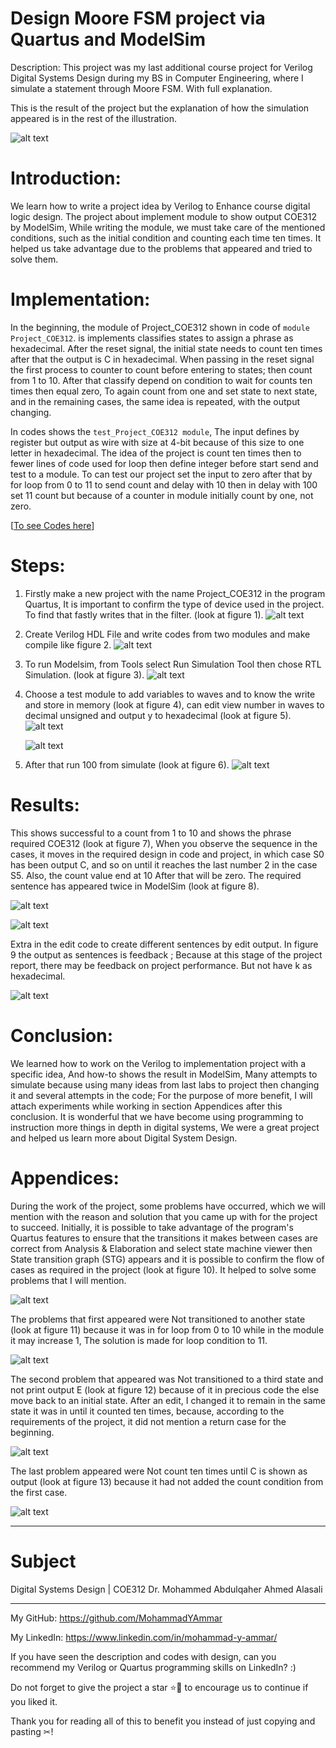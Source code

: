# Design Moore FSM project via Quartus and ModelSim

Description: This project was my last additional course project for Verilog Digital Systems Design during my BS in Computer Engineering, where I simulate a statement through Moore FSM. With full explanation.

This is the result of the project but the explanation of how the simulation appeared is in the rest of the illustration.

![alt text](https://github.com/MohammadYAmmar/Design-Moore-FSM-project-via-Quartus-and-ModelSim/blob/main/Pictures%20using%20in%20ReadMe%20for%20description/figure%207%20The%20wave%20shows%20COE312%20in%20ModelSim.png "figure 7: The wave shows COE312 in ModelSim")



# Introduction:
We learn how to write a project idea by Verilog to Enhance course digital logic design. The project about implement module to show output COE312 by ModelSim, While writing the module, we must take care of the mentioned conditions, such as the initial condition and counting each time ten times. It helped us take advantage due to the problems that appeared and tried to solve them.

# Implementation:
In the beginning, the module of Project_COE312 shown in code of `module Project_COE312`. is implements classifies states to assign a phrase as hexadecimal. After the reset signal, the initial state needs to count ten times after that the output is C in hexadecimal. When passing in the reset signal the first process to counter to count before entering to states; then count from 1 to 10. After that classify depend on condition to wait for counts ten times then equal zero, To again count from one and set state to next state, and in the remaining cases, the same idea is repeated, with the output changing.


In codes shows the `test_Project_COE312 module`, The input defines by register but output as wire with size at 4-bit because of this size to one letter in hexadecimal. The idea of the project is count ten times then to fewer lines of code used for loop then define integer before start send and test to a module. To can test our project set the input to zero after that by for loop from 0 to 11 to send count and delay with 10 then in delay with 100 set 11 count but because of a counter in module initially count by one, not zero.

[[To see Codes here](https://github.com/MohammadYAmmar/Design-Moore-FSM-project-via-Quartus-and-ModelSim/blob/main/Project_COE312.v)]

# Steps:
1. Firstly make a new project with the name Project_COE312 in the program Quartus, It is important to confirm the type of device used in the project. To find that fastly writes that in the filter. (look at figure 1).
   ![alt text](https://github.com/MohammadYAmmar/Design-Moore-FSM-project-via-Quartus-and-ModelSim/blob/main/Pictures%20using%20in%20ReadMe%20for%20description/figure%201%20Device%20family.png "figure 1: Device  family")


   
2. Create Verilog HDL File and write codes from two modules and make compile like figure 2.
   ![alt text](https://github.com/MohammadYAmmar/Design-Moore-FSM-project-via-Quartus-and-ModelSim/blob/main/Pictures%20using%20in%20ReadMe%20for%20description/figure%202%20The%20part%20of%20code%20in%20Verilog%20HDL%20File.png "figure 2: The part of code in Verilog HDL File")


3. To run Modelsim, from Tools select Run Simulation Tool then chose RTL Simulation. (look at figure 3).
   ![alt text](https://github.com/MohammadYAmmar/Design-Moore-FSM-project-via-Quartus-and-ModelSim/blob/main/Pictures%20using%20in%20ReadMe%20for%20description/figure%203%20File%20menu%20bar%20choose%20Tools.png "figure 3: File menu bar choose Tools")


4. Choose a test module to add variables to waves and to know the write and store in memory (look at figure 4), can edit view number in waves to decimal unsigned and output y to hexadecimal (look at figure 5).
   ![alt text](https://github.com/MohammadYAmmar/Design-Moore-FSM-project-via-Quartus-and-ModelSim/blob/main/Pictures%20using%20in%20ReadMe%20for%20description/figure%204%20Add%20an%20object%20in%20the%20test%20module%20and%20uut.png "figure 4: Add an object in the test module and uut")

      ![alt text](https://github.com/MohammadYAmmar/Design-Moore-FSM-project-via-Quartus-and-ModelSim/blob/main/Pictures%20using%20in%20ReadMe%20for%20description/figure%205%20change%20the%20view%20type.png "figure 5: change the view type")


5. After that run 100 from simulate (look at figure 6).
   ![alt text](https://github.com/MohammadYAmmar/Design-Moore-FSM-project-via-Quartus-and-ModelSim/blob/main/Pictures%20using%20in%20ReadMe%20for%20description/figure%206%20Modelsim%20GUI.png "figure 6: Modelsim GUI")


# Results:
This shows successful to a count from 1 to 10 and shows the phrase required COE312 (look at figure 7), When you observe the sequence in the cases, it moves in the required design in code and project, in which case S0 has been output C, and so on until it reaches the last number 2 in the case S5. Also, the count value end at 10 After that will be zero. The required sentence has appeared twice in ModelSim (look at figure 8).

![alt text](https://github.com/MohammadYAmmar/Design-Moore-FSM-project-via-Quartus-and-ModelSim/blob/main/Pictures%20using%20in%20ReadMe%20for%20description/figure%207%20The%20wave%20shows%20COE312%20in%20ModelSim.png "figure 7: The wave shows COE312 in ModelSim")


![alt text](https://github.com/MohammadYAmmar/Design-Moore-FSM-project-via-Quartus-and-ModelSim/blob/main/Pictures%20using%20in%20ReadMe%20for%20description/figure%208%20The%20wave%20to%20double%20shows%20COE312%20in%20ModelSim.png "figure 8: The wave to double shows COE312 in ModelSim")



Extra in the edit code to create different sentences by edit output. In figure 9 the output as sentences is feedback ; Because at this stage of the project report, there may be feedback on project performance. But not have k as hexadecimal.

![alt text](https://github.com/MohammadYAmmar/Design-Moore-FSM-project-via-Quartus-and-ModelSim/blob/main/Pictures%20using%20in%20ReadMe%20for%20description/figure%209%20The%20wave%20shows%20feedbac%20k%20in%20ModelSim.png "figure 9: The wave shows feedbac k in ModelSim")


# Conclusion:
We learned how to work on the Verilog to implementation project with a specific idea, And how-to shows the result in ModelSim, Many attempts to simulate because using many ideas from last labs to project then changing it and several attempts in the code; For the purpose of more benefit, I will attach experiments while working in section Appendices after this conclusion. It is wonderful that we have become using programming to instruction more things in depth in digital systems, We were a great project and helped us learn more about Digital System Design.


# Appendices:
During the work of the project, some problems have occurred, which we will mention with the reason and solution that you came up with for the project to succeed. Initially, it is possible to take advantage of the program's Quartus features to ensure that the transitions it makes between cases are correct from Analysis & Elaboration and select state machine viewer then State transition graph (STG) appears and it is possible to confirm the flow of cases as required in the project (look at figure 10). It helped to solve some problems that I will mention.

![alt text](https://github.com/MohammadYAmmar/Design-Moore-FSM-project-via-Quartus-and-ModelSim/blob/main/Pictures%20using%20in%20ReadMe%20for%20description/figure%2010%20STG%20in%20state%20machine%20viewer.png "figure 10: STG in state machine viewer")


The problems that first appeared were Not transitioned to another state (look at figure 11) because it was in for loop from 0 to 10 while in the module it may increase 1, The solution is made for loop condition to 11.

![alt text](https://github.com/MohammadYAmmar/Design-Moore-FSM-project-via-Quartus-and-ModelSim/blob/main/Pictures%20using%20in%20ReadMe%20for%20description/figure%2011%20code%20of%20error%201%20and%20waves%20in%20ModelSim.png "figure 11: code of error 1 and waves in ModelSim")


The second problem that appeared was Not transitioned to a third state and not print output E (look at figure 12) because of it in precious code the else move back to an initial state. After an edit, I changed it to remain in the same state it was in until it counted ten times, because, according to the requirements of the project, it did not mention a return case for the beginning.

![alt text](https://github.com/MohammadYAmmar/Design-Moore-FSM-project-via-Quartus-and-ModelSim/blob/main/Pictures%20using%20in%20ReadMe%20for%20description/figure%2012%20code%20of%20error%202%20and%20waves%20in%20ModelSim.png "figure 12: code of error 2 and waves in ModelSim")

The last problem appeared were Not count ten times until C is shown as output (look at figure 13)
because it had not added the count condition from the first case.

   ![alt text](https://github.com/MohammadYAmmar/Design-Moore-FSM-project-via-Quartus-and-ModelSim/blob/main/Pictures%20using%20in%20ReadMe%20for%20description/figure%2013%20error%203%20in%20the%20result%20waves%20in%20ModelSim.png "figure 13: error 3 in the result waves in ModelSim")



---
# Subject 
Digital Systems Design | COE312
Dr. Mohammed Abdulqaher Ahmed Alasali

---

My GitHub: https://github.com/MohammadYAmmar

My LinkedIn: https://www.linkedin.com/in/mohammad-y-ammar/ 

If you have seen the description and codes with design, can you recommend my Verilog or Quartus programming skills on LinkedIn? :)

Do not forget to give the project a star ⭐🌟 to encourage us to continue if you liked it.

Thank you for reading all of this to benefit you instead of just copying and pasting ✂!